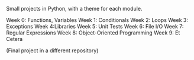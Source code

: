 Small projects in Python, with a theme for each module.

Week 0: Functions, Variables
Week 1: Conditionals
Week 2: Loops
Week 3: Exceptions
Week 4:Libraries
Week 5: Unit Tests
Week 6: File I/O
Week 7: Regular Expressions
Week 8: Object-Oriented Programming
Week 9: Et Cetera

(Final project in a different repository)
